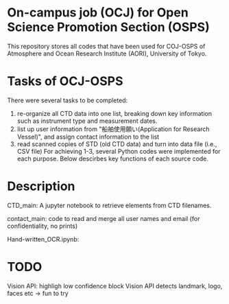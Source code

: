 # On-campus job (OCJ) for Open Science Promotion Section (OSPS)
This repository stores all codes that have been used for COJ-OSPS of Atmosphere and Ocean Research Institute (AORI), University of Tokyo.

# Tasks of OCJ-OSPS
There were several tasks to be completed: 
1) re-organize all CTD data into one list, breaking down key information such as instrument type and measurement dates.
2) list up user information from "船舶使用願い(Application for Research Vessel)", and assign contact information to the list
3) read scanned copies of STD (old CTD data) and turn into data file (i.e., CSV file)
For achieving 1-3, several Python codes were implemented for each purpose. Below descirbes key functions of each source code.

# Description
CTD_main: A jupyter notebook to retrieve elements from CTD filenames.

contact_main: code to read and merge all user names and email (for confidentiality, no prints)

Hand-written_OCR.ipynb:

# TODO
Vision API: highligh low confidence block 
Vision API detects landmark, logo, faces etc -> fun to try
